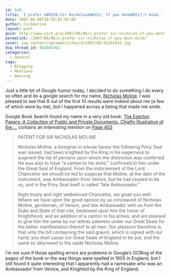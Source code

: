 ```yaml
---
id: 144
title: 'I prefer &#8220;Sir Nicholas&#8221; if you don&#8217;t mind.'
date: 2007-06-06T20:58:02-07:00
author: nickmoline
layout: post
guid: http://www.nick.pro/2007/06/06/i-prefer-sir-nicholas-if-you-dont-mind/
permalink: /2007/06/06/i-prefer-sir-nicholas-if-you-dont-mind/
cover: /wp-content/uploads/sites/4/2007/06/32264243.jpg
dsq_thread_id: 942045761
categories:
  - General
tags:
  - Blogging
  - Mentions
  - Amusing
---
```

Just a little bit of Google humor today, I decided to do something I do every so often and do a google search for my name, [Nicholas Moline](https://www.google.com/search?q=Nicholas+Moline). I was pleased to see that 8 out of the first 10 results were indeed about me (a few of which were by me), but I happened across a listing that made me smile.

<!--more-->

Google Book Search found my name in a very old book: [The Egerton Papers: A Collection of Public and Private Documents, Chiefly Illustrative of the &#8230;](https://www.google.com/books/edition/_/rb0sAAAAMAAJ?hl=en&gbpv=1&pg=PA403&dq=nicholas+moline) contains an interesting mention on [Page 403](https://www.google.com/books/edition/_/rb0sAAAAMAAJ?hl=en&gbpv=1&pg=PA403&dq=nicholas+moline)

> PATENT FOR SIR NICHOLAS MOLINE.
> 
> Nicholas Moline, a foreigner in whose favour the following Privy Seal was issued, had been knighted by the King in his eagerness to augment the list of persons upon whom the distinction was conferred. He was also to have &#8220;a canton to his arms,&#8221; confirmed to him under the Great Seal of England. From the indorsement of the Lord Chancellor we should be led to suppose that Moline, at the date of the instrument, was Ambassador from Venice, but he had ceased to be so, and in the Privy Seal itself is called &#8220;late Ambassador.&#8221;
> 
> Right trusty and right welbeloved Chancellor, we greet you well. Where we have upon the good opinion by us conceaved of Nicholas Moline, gentleman, of Venice, and late Ambassador with us from the Duke and State of that cite, bestowed upon him the honor of Knighthood, and an addition of a canton to his armes, and are pleased to give him the same by our lettres patentes under our Great Seale for the better manifestation thereof to all men. Our pleasure therefore is, that unto the bill contayning the said graunt, which is signed with our hand, you shall cause our Great Seale of England to be put, and the same so delyvered to the saide Nicholas Moline. 

I&#8217;m not sure if those spelling errors are problems in Google&#8217;s OCRing of the pages of the book or the way things were spelled in 1605 in England, but I still found it quite interesting that I apparently had a namesake who was an Ambassador from Venice, and Knighted by the King of England.